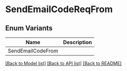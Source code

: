 # SendEmailCodeReqFrom

## Enum Variants

| Name | Description |
|---- | -----|
| SendEmailCodeFrom |  |

[[Back to Model list]](../README.md#documentation-for-models) [[Back to API list]](../README.md#documentation-for-api-endpoints) [[Back to README]](../README.md)


